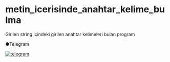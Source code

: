 # metin_icerisinde_anahtar_kelime_bulma

Girilen string içindeki girilen anahtar kelimeleri bulan program

●Telegram

[![telegram](https://cdn1.iconfinder.com/data/icons/social-shade-rounded-rects/512/telegram-64.png "contact")](https://t.me/tempestas)
